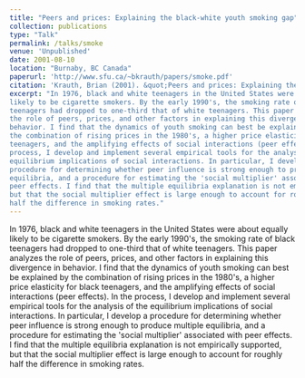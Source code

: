 ```yaml
---
title: "Peers and prices: Explaining the black-white youth smoking gap"
collection: publications
type: "Talk"
permalink: /talks/smoke
venue: 'Unpublished'
date: 2001-08-10
location: "Burnaby, BC Canada"
paperurl: 'http://www.sfu.ca/~bkrauth/papers/smoke.pdf'
citation: 'Krauth, Brian (2001). &quot;Peers and prices: Explaining the black-white youth smoking gap.&quot; <i>Working paper</i>.'
excerpt: "In 1976, black and white teenagers in the United States were about equally
likely to be cigarette smokers. By the early 1990's, the smoking rate of black
teenagers had dropped to one-third that of white teenagers. This paper analyzes
the role of peers, prices, and other factors in explaining this divergence in
behavior. I find that the dynamics of youth smoking can best be explained by
the combination of rising prices in the 1980's, a higher price elasticity for black
teenagers, and the amplifying effects of social interactions (peer effects). In the
process, I develop and implement several empirical tools for the analysis of the
equilibrium implications of social interactions. In particular, I develop a
procedure for determining whether peer influence is strong enough to produce multiple
equilibria, and a procedure for estimating the 'social multiplier' associated with
peer effects. I find that the multiple equilibria explanation is not empirically supported,
but that the social multiplier effect is large enough to account for roughly
half the difference in smoking rates."
---
```


In 1976, black and white teenagers in the United States were about equally
likely to be cigarette smokers. By the early 1990's, the smoking rate of black
teenagers had dropped to one-third that of white teenagers. This paper analyzes
the role of peers, prices, and other factors in explaining this divergence in
behavior. I find that the dynamics of youth smoking can best be explained by
the combination of rising prices in the 1980's, a higher price elasticity for black
teenagers, and the amplifying effects of social interactions (peer effects). In the
process, I develop and implement several empirical tools for the analysis of the
equilibrium implications of social interactions. In particular, I develop a
procedure for determining whether peer influence is strong enough to produce multiple
equilibria, and a procedure for estimating the 'social multiplier' associated with
peer effects. I find that the multiple equilibria explanation is not empirically supported,
but that the social multiplier effect is large enough to account for roughly
half the difference in smoking rates.
